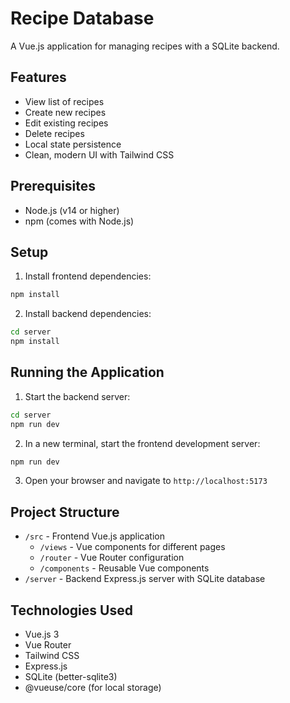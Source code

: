 # Recipe Database

A Vue.js application for managing recipes with a SQLite backend.

## Features

- View list of recipes
- Create new recipes
- Edit existing recipes
- Delete recipes
- Local state persistence
- Clean, modern UI with Tailwind CSS

## Prerequisites

- Node.js (v14 or higher)
- npm (comes with Node.js)

## Setup

1. Install frontend dependencies:
```bash
npm install
```

2. Install backend dependencies:
```bash
cd server
npm install
```

## Running the Application

1. Start the backend server:
```bash
cd server
npm run dev
```

2. In a new terminal, start the frontend development server:
```bash
npm run dev
```

3. Open your browser and navigate to `http://localhost:5173`

## Project Structure

- `/src` - Frontend Vue.js application
  - `/views` - Vue components for different pages
  - `/router` - Vue Router configuration
  - `/components` - Reusable Vue components
- `/server` - Backend Express.js server with SQLite database

## Technologies Used

- Vue.js 3
- Vue Router
- Tailwind CSS
- Express.js
- SQLite (better-sqlite3)
- @vueuse/core (for local storage)
